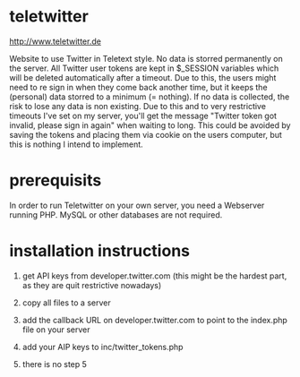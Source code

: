# teletwitter

http://www.teletwitter.de

Website to use Twitter in Teletext style. No data is storred permanently on the server. All Twitter user tokens are kept in $_SESSION variables which will be deleted automatically after a timeout. Due to this, the users might need to re sign in when they come back another time, but it keeps the (personal) data storred to a minimum (= nothing). If no data is collected, the risk to lose any data is non existing. Due to this and to very restrictive timeouts I've set on my server, you'll get the message "Twitter token got invalid, please sign in again" when waiting to long. This could be avoided by saving the tokens and placing them via cookie on the users computer, but this is nothing I intend to implement.

# prerequisits

In order to run Teletwitter on your own server, you need a Webserver running PHP. MySQL or other databases are not required.

# installation instructions

1. get API keys from developer.twitter.com
(this might be the hardest part, as they are quit restrictive nowadays)

2. copy all files to a server

3. add the callback URL on developer.twitter.com to point to the index.php file on your server

4. add your AIP keys to inc/twitter_tokens.php

5. there is no step 5

